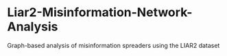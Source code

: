 # Liar2-Misinformation-Network-Analysis
 Graph-based analysis of misinformation spreaders using the LIAR2 dataset
